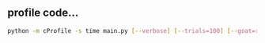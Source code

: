 
## profile code...

```bash
python -m cProfile -s time main.py [--verbose] [--trials=100] [--goat=randomagent] [--tiger=randomagenet]
```